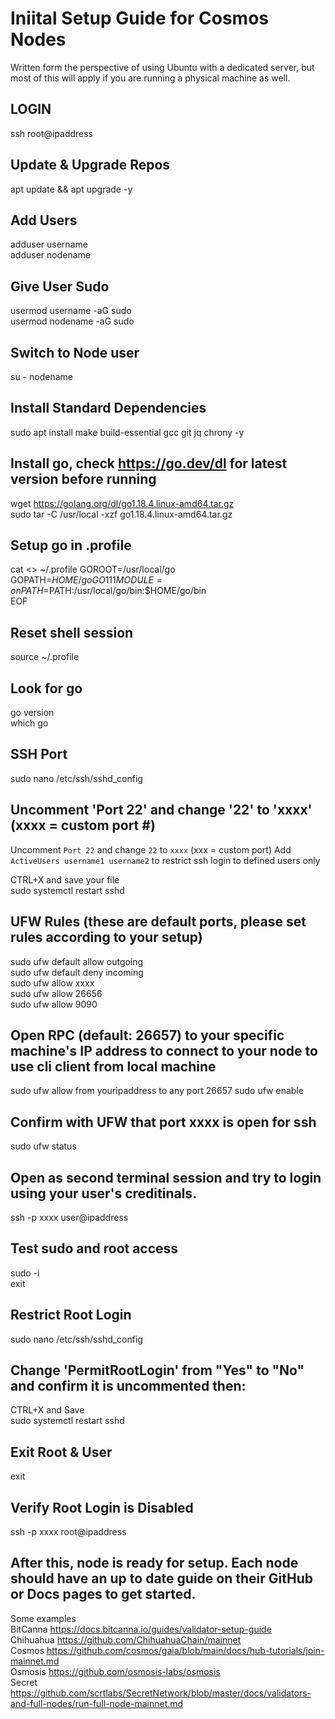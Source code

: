# Iniital Setup Guide for Cosmos Nodes
Written form the perspective of using Ubuntu with a dedicated server, but most of this will apply if you are running a physical machine as well.

## LOGIN
ssh root@ipaddress

## Update & Upgrade Repos
apt update && apt upgrade -y

## Add Users
adduser username  
adduser nodename  

## Give User Sudo
usermod username -aG sudo  
usermod nodename -aG sudo

## Switch to Node user
su - nodename

## Install Standard Dependencies
sudo apt install make build-essential gcc git jq chrony -y

## Install go, check https://go.dev/dl for latest version before running
wget https://golang.org/dl/go1.18.4.linux-amd64.tar.gz  
sudo tar -C /usr/local -xzf go1.18.4.linux-amd64.tar.gz

## Setup go in .profile
cat <<EOF >> ~/.profile
GOROOT=/usr/local/go  
GOPATH=$HOME/go  
GO111MODULE=on  
PATH=$PATH:/usr/local/go/bin:$HOME/go/bin  
EOF

## Reset shell session
source ~/.profile

## Look for go
go version  
which go

## SSH Port
sudo nano /etc/ssh/sshd_config

## Uncomment 'Port 22' and change '22' to 'xxxx' (xxxx = custom port #)

Uncomment `Port 22` and change `22` to `xxxx` (xxx = custom port)
Add `ActiveUsers username1 username2` to restrict ssh login to defined users only

CTRL+X and save your file  
sudo systemctl restart sshd

## UFW Rules (these are default ports, please set rules according to your setup)
sudo ufw default allow outgoing  
sudo ufw default deny incoming  
sudo ufw allow xxxx  
sudo ufw allow 26656  
sudo ufw allow 9090

## Open RPC (default: 26657) to your specific machine's IP address to connect to your node to use cli client from local machine
sudo ufw allow from youripaddress to any port 26657
sudo ufw enable

## Confirm with UFW that port xxxx is open for ssh
sudo ufw status

## Open as second terminal session and try to login using your user's creditinals.
ssh -p xxxx user@ipaddress

## Test sudo and root access
sudo -i  
exit

## Restrict Root Login
sudo nano /etc/ssh/sshd_config  
 
## Change 'PermitRootLogin' from "Yes" to "No" and confirm it is uncommented then: 
CTRL+X and Save  
sudo systemctl restart sshd

## Exit Root & User
exit

## Verify Root Login is Disabled
ssh -p xxxx root@ipaddress

## After this, node is ready for setup. Each node should have an up to date guide on their GitHub or Docs pages to get started.

Some examples  
BitCanna https://docs.bitcanna.io/guides/validator-setup-guide  
Chihuahua https://github.com/ChihuahuaChain/mainnet  
Cosmos https://github.com/cosmos/gaia/blob/main/docs/hub-tutorials/join-mainnet.md  
Osmosis https://github.com/osmosis-labs/osmosis  
Secret https://github.com/scrtlabs/SecretNetwork/blob/master/docs/validators-and-full-nodes/run-full-node-mainnet.md
